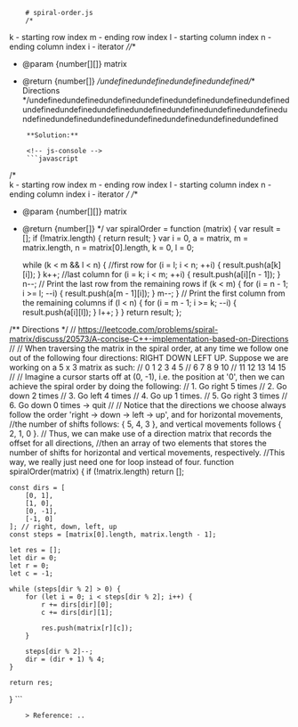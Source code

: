 
        # spiral-order.js
        /*  
k - starting row index
m - ending row index
l - starting column index
n - ending column index
i - iterator
*//**
 * @param {number[][]} matrix
 * @return {number[]}
 */undefinedundefinedundefinedundefined/** Directions */undefinedundefinedundefinedundefinedundefinedundefinedundefinedundefinedundefinedundefinedundefinedundefinedundefinedundefinedundefinedundefinedundefinedundefinedundefinedundefinedundefined
        
        **Solution:**
        
        <!-- js-console -->
        ```javascript
            
/*  
k - starting row index
m - ending row index
l - starting column index
n - ending column index
i - iterator
*/
/**
 * @param {number[][]} matrix
 * @return {number[]}
 */
var spiralOrder = function (matrix) {
    var result = [];
    if (!matrix.length) {
        return result;
    }
    var i = 0,
        a = matrix,
        m = matrix.length,
        n = matrix[0].length,
        k = 0,
        l = 0;

    while (k < m && l < n) {
        //first row
        for (i = l; i < n; ++i) {
            result.push(a[k][i]);
        }
        k++;
        //last column
        for (i = k; i < m; ++i) {
            result.push(a[i][n - 1]);
        }
        n--;
        // Print the last row from the remaining rows 
        if (k < m) {
            for (i = n - 1; i >= l; --i) {
                result.push(a[m - 1][i]);
            }
            m--;
        }
        // Print the first column from the remaining columns 
        if (l < n) {
            for (i = m - 1; i >= k; --i) {
                result.push(a[i][l]);
            }
            l++;
        }
    }
    return result;
};

/** Directions */
// https://leetcode.com/problems/spiral-matrix/discuss/20573/A-concise-C++-implementation-based-on-Directions
//
// When traversing the matrix in the spiral order, at any time we follow one out of the following four directions: RIGHT DOWN LEFT UP. Suppose we are working on a 5 x 3 matrix as such:
// 0  1  2  3  4  5
//    6  7  8  9 10
//   11 12 13 14 15
//
// Imagine a cursor starts off at (0, -1), i.e. the position at '0', then we can achieve the spiral order by doing the following:
// 1. Go right 5 times
// 2. Go down 2 times
// 3. Go left 4 times
// 4. Go up 1 times.
// 5. Go right 3 times
// 6. Go down 0 times -> quit
//
// Notice that the directions we choose always follow the order 'right -> down -> left -> up', and for horizontal movements, 
//the number of shifts follows: { 5, 4, 3 }, and vertical movements follows { 2, 1, 0 }.
// Thus, we can make use of a direction matrix that records the offset for all directions, 
//then an array of two elements that stores the number of shifts for horizontal and vertical movements, respectively. 
//This way, we really just need one for loop instead of four.
function spiralOrder(matrix) {
    if (!matrix.length) return [];

    const dirs = [
        [0, 1],
        [1, 0],
        [0, -1],
        [-1, 0]
    ]; // right, down, left, up
    const steps = [matrix[0].length, matrix.length - 1];

    let res = [];
    let dir = 0;
    let r = 0;
    let c = -1;

    while (steps[dir % 2] > 0) {
        for (let i = 0; i < steps[dir % 2]; i++) {
            r += dirs[dir][0];
            c += dirs[dir][1];

            res.push(matrix[r][c]);
        }

        steps[dir % 2]--;
        dir = (dir + 1) % 4;
    }

    return res;
}
        ```
        
        > Reference: ..
        
        